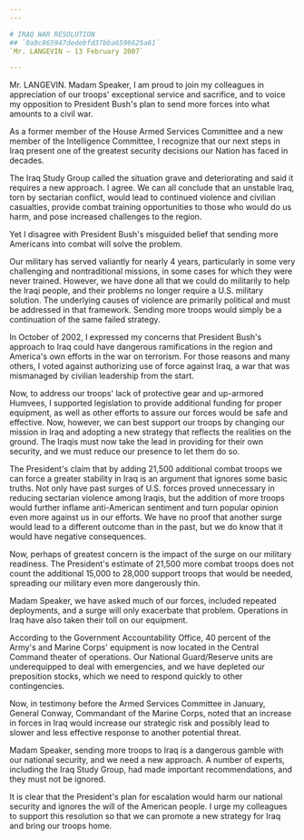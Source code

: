 ```yaml
---
---

# IRAQ WAR RESOLUTION
## `0a9c865947dedebfd37bba6596625a61`
`Mr. LANGEVIN — 13 February 2007`

---
```



Mr. LANGEVIN. Madam Speaker, I am proud to join my colleagues in 
appreciation of our troops' exceptional service and sacrifice, and to 
voice my opposition to President Bush's plan to send more forces into 
what amounts to a civil war.

As a former member of the House Armed Services Committee and a new 
member of the Intelligence Committee, I recognize that our next steps 
in Iraq present one of the greatest security decisions our Nation has 
faced in decades.

The Iraq Study Group called the situation grave and deteriorating and 
said it requires a new approach. I agree. We can all conclude that an 
unstable Iraq, torn by sectarian conflict, would lead to continued 
violence and civilian casualties, provide combat training opportunities 
to those who would do us harm, and pose increased challenges to the 
region.

Yet I disagree with President Bush's misguided belief that sending 
more Americans into combat will solve the problem.

Our military has served valiantly for nearly 4 years, particularly in 
some very challenging and nontraditional missions, in some cases for 
which they were never trained. However, we have done all that we could 
do militarily to help the Iraqi people, and their problems no longer 
require a U.S. military solution. The underlying causes of violence are 
primarily political and must be addressed in that framework. Sending 
more troops would simply be a continuation of the same failed strategy.

In October of 2002, I expressed my concerns that President Bush's 
approach to Iraq could have dangerous ramifications in the region and 
America's own efforts in the war on terrorism. For those reasons and 
many others, I voted against authorizing use of force against Iraq, a 
war that was mismanaged by civilian leadership from the start.

Now, to address our troops' lack of protective gear and up-armored 
Humvees, I supported legislation to provide additional funding for 
proper equipment, as well as other efforts to assure our forces would 
be safe and effective. Now, however, we can best support our troops by 
changing our mission in Iraq and adopting a new strategy that reflects 
the realities on the ground. The Iraqis must now take the lead in 
providing for their own security, and we must reduce our presence to 
let them do so.

The President's claim that by adding 21,500 additional combat troops 
we can force a greater stability in Iraq is an argument that ignores 
some basic truths. Not only have past surges of U.S. forces proved 
unnecessary in reducing sectarian violence among Iraqis, but the 
addition of more troops would further inflame anti-American sentiment 
and turn popular opinion even more against us in our efforts. We have 
no proof that another surge would lead to a different outcome than in 
the past, but we do know that it would have negative consequences.

Now, perhaps of greatest concern is the impact of the surge on our 
military readiness. The President's estimate of 21,500 more combat 
troops does not count the additional 15,000 to 28,000 support troops 
that would be needed, spreading our military even more dangerously 
thin.

Madam Speaker, we have asked much of our forces, included repeated 
deployments, and a surge will only exacerbate that problem. Operations 
in Iraq have also taken their toll on our equipment.

According to the Government Accountability Office, 40 percent of the 
Army's and Marine Corps' equipment is now located in the Central 
Command theater of operations. Our National Guard/Reserve units are 
underequipped to deal with emergencies, and we have depleted our 
preposition stocks, which we need to respond quickly to other 
contingencies.

Now, in testimony before the Armed Services Committee in January, 
General Conway, Commandant of the Marine Corps, noted that an increase 
in forces in Iraq would increase our strategic risk and possibly lead 
to slower and less effective response to another potential threat.

Madam Speaker, sending more troops to Iraq is a dangerous gamble with 
our national security, and we need a new approach. A number of experts, 
including the Iraq Study Group, had made important recommendations, and 
they must not be ignored.

It is clear that the President's plan for escalation would harm our 
national security and ignores the will of the American people. I urge 
my colleagues to support this resolution so that we can promote a new 
strategy for Iraq and bring our troops home.